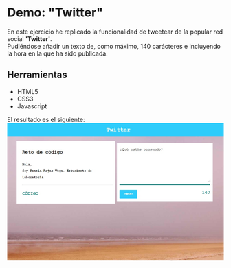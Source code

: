 # Demo: "Twitter" #
En este ejercicio he replicado la funcionalidad de tweetear de la popular red social **'Twitter'**.  
Pudiéndose añadir un texto de, como máximo, 140 carácteres e incluyendo la hora en la que ha sido publicada.  

## Herramientas ##
- HTML5
- CSS3
- Javascript

El resultado es el siguiente:
![demo](assets/IMG/demo.jpg)
